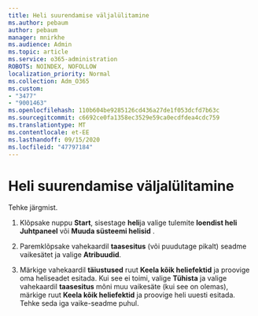 ```yaml
---
title: Heli suurendamise väljalülitamine
ms.author: pebaum
author: pebaum
manager: mnirkhe
ms.audience: Admin
ms.topic: article
ms.service: o365-administration
ROBOTS: NOINDEX, NOFOLLOW
localization_priority: Normal
ms.collection: Adm_O365
ms.custom:
- "3477"
- "9001463"
ms.openlocfilehash: 110b604be9285126cd436a27de1f053dcfd7b63c
ms.sourcegitcommit: c6692ce0fa1358ec3529e59ca0ecdfdea4cdc759
ms.translationtype: MT
ms.contentlocale: et-EE
ms.lasthandoff: 09/15/2020
ms.locfileid: "47797184"
---
```

# <a name="turn-off-audio-enhancement"></a>Heli suurendamise väljalülitamine

Tehke järgmist.

1. Klõpsake nuppu **Start**, sisestage **heli**ja valige tulemite **loendist heli Juhtpaneel** või **Muuda süsteemi helisid** .

2. Paremklõpsake vahekaardil **taasesitus** (või puudutage pikalt) seadme vaikesätet ja valige **Atribuudid**.

3. Märkige vahekaardil **täiustused** ruut **Keela kõik heliefektid** ja proovige oma heliseadet esitada. Kui see ei toimi, valige **Tühista** ja valige vahekaardil **taasesitus** mõni muu vaikesäte (kui see on olemas), märkige ruut **Keela kõik heliefektid** ja proovige heli uuesti esitada. Tehke seda iga vaike-seadme puhul.
